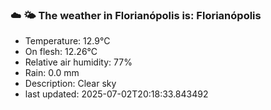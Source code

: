 ### ☁️ 🌤️  The weather in Florianópolis is: Florianópolis

- Temperature: 12.9°C
- On flesh: 12.26°C
- Relative air humidity: 77%
- Rain: 0.0 mm
- Description: Clear sky
- last updated: 2025-07-02T20:18:33.843492
